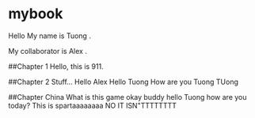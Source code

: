 # mybook
Hello
My
name
is
Tuong
.

My
collaborator
is
Alex
.

##Chapter 1
Hello, this is 911. 

##Chapter 2
Stuff...
Hello Alex
Hello Tuong
How are you Tuong TUong 

##Chapter China 
What is this game okay buddy hello Tuong how are you today?
This is spartaaaaaaaa
NO IT ISN"TTTTTTTT
